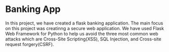 # Banking App

In this project, we have created a flask banking application. The main focus on this project was creatinng a secure web application. 
We have used Flask Web Framework for Python to help us avoid the three most common web attacks which are Cross-Site Scripting(XSS), SQL Injection,
and Cross-site request forgery(CSRF).

